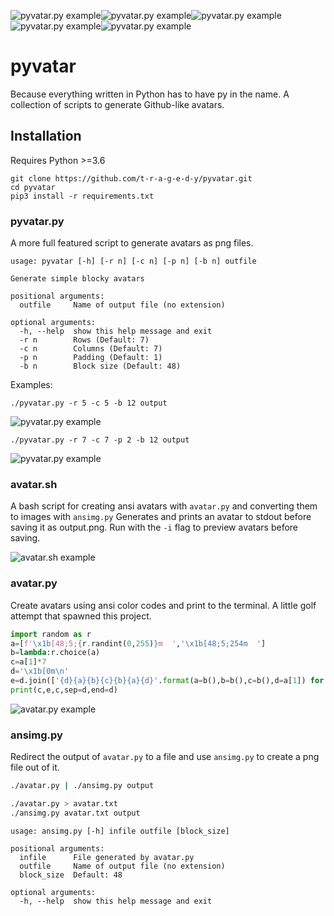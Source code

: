 ![pyvatar.py example](https://i.imgur.com/Rd3kbYC.png)![pyvatar.py example](https://i.imgur.com/Ls3tJVs.png)![pyvatar.py example](https://i.imgur.com/stobY0n.png)![pyvatar.py example](https://i.imgur.com/Ls3tJVs.png)![pyvatar.py example](https://i.imgur.com/Rd3kbYC.png)

# pyvatar
Because everything written in Python has to have py in the name.  A collection of scripts to generate Github-like avatars.

## Installation
Requires Python >=3.6

```
git clone https://github.com/t-r-a-g-e-d-y/pyvatar.git
cd pyvatar
pip3 install -r requirements.txt
```

### pyvatar.py
A more full featured script to generate avatars as png files.

```
usage: pyvatar [-h] [-r n] [-c n] [-p n] [-b n] outfile

Generate simple blocky avatars

positional arguments:
  outfile     Name of output file (no extension)

optional arguments:
  -h, --help  show this help message and exit
  -r n        Rows (Default: 7)
  -c n        Columns (Default: 7)
  -p n        Padding (Default: 1)
  -b n        Block size (Default: 48)
```

Examples:
```
./pyvatar.py -r 5 -c 5 -b 12 output
```
![pyvatar.py example](https://i.imgur.com/YNANeSV.png)

```
./pyvatar.py -r 7 -c 7 -p 2 -b 12 output
```
![pyvatar.py example](https://i.imgur.com/mHNZBy3.png)

### avatar.sh
A bash script for creating ansi avatars with `avatar.py` and converting them to images with `ansimg.py`
Generates and prints an avatar to stdout before saving it as output.png.  Run with the `-i` flag to preview avatars before saving.

![avatar.sh example](https://i.imgur.com/IRXeRAS.png)

### avatar.py
Create avatars using ansi color codes and print to the terminal.  A little golf attempt that spawned this project.

```python
import random as r
a=[f'\x1b[48;5;{r.randint(0,255)}m  ','\x1b[48;5;254m  ']
b=lambda:r.choice(a)
c=a[1]*7
d='\x1b[0m\n'
e=d.join(['{d}{a}{b}{c}{b}{a}{d}'.format(a=b(),b=b(),c=b(),d=a[1]) for _ in range(5)])
print(c,e,c,sep=d,end=d)
```

![avatar.py example](https://i.imgur.com/arymOrR.png)

### ansimg.py
Redirect the output of `avatar.py` to a file and use `ansimg.py` to create a png file out of it.

```sh
./avatar.py | ./ansimg.py output
```

```sh
./avatar.py > avatar.txt
./ansimg.py avatar.txt output
```

```
usage: ansimg.py [-h] infile outfile [block_size]

positional arguments:
  infile      File generated by avatar.py
  outfile     Name of output file (no extension)
  block_size  Default: 48

optional arguments:
  -h, --help  show this help message and exit
```

